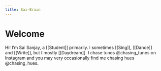 ```yaml
---
title: Sai-Brain
---
```

# Welcome
Hi! I’m Sai Sanjay, a [[Student]] primarily.
I sometimes [[Sing]], [[Dance]] and [[Write]], but I mostly [[Daydream]].
I chase tunes @chasing_tunes on Instagram and you may very occasionally find me chasing hues @chasing_hues.